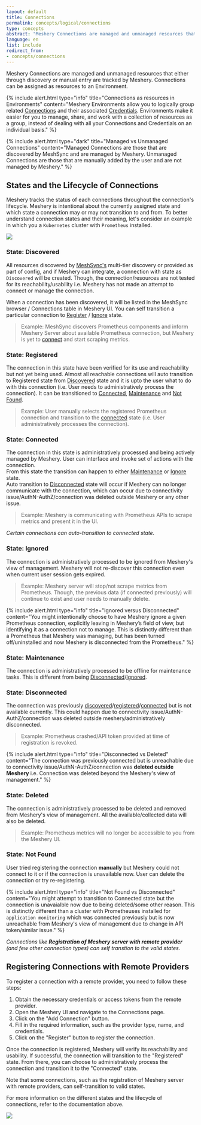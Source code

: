 ```yaml
---
layout: default
title: Connections
permalink: concepts/logical/connections
type: concepts
abstract: "Meshery Connections are managed and unmanaged resources that either through discovery or manual entry are managed by a state machine and used within one or more Environments."
language: en
list: include
redirect_from:
- concepts/connections
---
```

Meshery Connections are managed and unmanaged resources that either through discovery or manual entry are tracked by Meshery. Connections can be assigned as resources to an Environment. 

{% include alert.html type="info" title="Connections as resources in Environments" content="Meshery Environments allow you to logically group related <a href='/concepts/logical/connections'>Connections</a> and their associated <a href='/concepts/logical/credentials'>Credentials</a>. Environments make it easier for you to manage, share, and work with a collection of resources as a group, instead of dealing with all your Connections and Credentials on an individual basis." %}

{% include alert.html type="dark" title="Managed vs Unmanaged Connections" content="Managed Connections are those that are discovered by MeshSync and are managed by Meshery. Unmanaged Connections are those that are manually added by the user and are not managed by Meshery." %}

## States and the Lifecycle of Connections

Meshery tracks the status of each connections throughout the connection's lifecycle. Meshery is intentional about the currently assigned state and which state a connection may or may not transition to and from. To better understand connection states and their meaning, let's consider an example in which you a `Kubernetes` cluster with `Prometheus` installed.

![]({{site.baseurl}}/assets/img/lifecycle-management/states-for-kubernetes-cluster-connections.svg)

### State: Discovered

All resources discovered by [MeshSync's](meshsync.md) multi-tier discovery or provided as part of config, and if Meshery can integrate, a connection with state as `Discovered` will be created. Though, the connection/resources are not tested for its reachability/usability i.e. Meshery has not made an attempt to connect or manage the connection.

When a connection has been discovered, it will be listed in the MeshSync browser / Connections table in Meshery UI. You can self transition a particular connection to [Register](#state-registered) / [Ignore](#state-ignored) state.

> Example: MeshSync discovers Prometheus components and inform Meshery Server about available Prometheus connection, but Meshery is yet to [connect](#state-connected) and start scraping metrics.

### State: Registered

The connection in this state have been verified for its use and reachability but not yet being used. Almost all reachable connections will auto transition to Registered state from [Discovered](#state-discovered) state and it is upto the user what to do with this connection (i.e. User needs to administratively process the connection). It can be transitioned to [Connected](#state-connected), [Maintenance](#state-maintenance) and [Not Found](#state-not-found).

> Example: User manually selects the registered Prometheus connection and transition to the [connected](#state-connected) state (i.e. User administratively processes the connection).

### State: Connected

The connection in this state is administratively processed and being actively managed by Meshery. User can interface and invoke set of actions with the connection.<br>
From this state the transition can happen to either [Maintenance](#state-maintenance) or [Ignore](#state-ignored) state.<br>
Auto transition to [Disconnected](#state-disconnected) state will occur if Meshery can no longer communicate with the connection, which can occur due to connectivity issue/AuthN-AuthZ/connection was deleted outside Meshery or any other issue.

> Example: Meshery is communicating with Prometheus APIs to scrape metrics and present it in the UI.

_Certain connections can auto-transition to connected state._

### State: Ignored

The connection is administratively processed to be ignored from Meshery's view of management. Meshery will not re-discover this connection even when current user session gets expired.

> Example: Meshery server will stop/not scrape metrics from Prometheus. Though, the previous data (if connected previously) will continue to exist and user needs to manually delete.

{% include alert.html type="info" title="Ignored versus Disconnected" content="You might intentionally choose to have Meshery ignore a given Prometheus connection, explicitly leaving in Meshery’s field of view, but identifying it as a connection not to manage. This is distinctly different than a Prometheus that Meshery was managing, but has been turned off/uninstalled and now Meshery is disconnected from the Prometheus." %}

### State: Maintenance

The connection is administratively processed to be offline for maintenance tasks. This is different from being [Disconnected](#state-disconnected)/[Ignored](#state-ignored).

### State: Disconnected

The connection was previously [discovered](#state-discovered)/[registered](#state-registered)/[connected](#state-connected) but is not available currently. This could happen due to connectivity issue/AuthN-AuthZ/connection was deleted outside meshery/administratively disconnected.

> Example: Prometheus crashed/API token provided at time of registration is revoked.

{% include alert.html type="info" title="Disconnected vs Deleted" content="The connection was previously connected but is unreachable due to connectivity issue/AuthN-AuthZ/connection was **deleted outside Meshery** i.e. Connection was deleted beyond the Meshery's view of management." %}

### State: Deleted

The connection is administratively processed to be deleted and removed from Meshery's view of management. All the available/collected data will also be deleted.

> Example: Prometheus metrics will no longer be accessible to you from the Meshery UI.

### State: Not Found

User tried registering the connection **manually** but Meshery could not connect to it or if the connection is unavailable now. User can delete the connection or try re-registering.

{% include alert.html type="info" title="Not Found vs Disconnected" content="You might attempt to transition to Connected state but the connection is unavaialble now due to being deleted/some other reason. This is distinctly different than a cluster with Prometheuses installed for `application monitoring` which was connected previously but is now unreachable from Meshery's view of management due to change in API token/similar issue." %}

_Connections like **Registration of Meshery server with remote provider** (and few other connection types) can self transtion to the valid states._

## Registering Connections with Remote Providers

To register a connection with a remote provider, you need to follow these steps:

1. Obtain the necessary credentials or access tokens from the remote provider.
2. Open the Meshery UI and navigate to the Connections page.
3. Click on the "Add Connection" button.
4. Fill in the required information, such as the provider type, name, and credentials.
5. Click on the "Register" button to register the connection.

Once the connection is registered, Meshery will verify its reachability and usability. If successful, the connection will transition to the "Registered" state. From there, you can choose to administratively process the connection and transition it to the "Connected" state.

Note that some connections, such as the registration of Meshery server with remote providers, can self-transition to valid states.

For more information on the different states and the lifecycle of connections, refer to the documentation above.

![]({{site.baseurl}}/assets/img/architecture/meshery-server-registration-with-remote-providers.svg)
